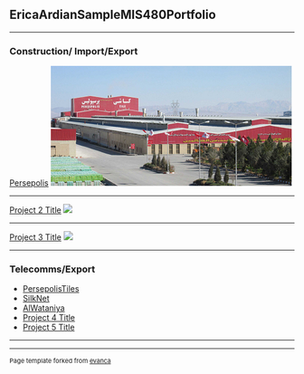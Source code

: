 ## EricaArdianSampleMIS480Portfolio

---

### Construction/ Import/Export

[Persepolis](/sample_page)
<img src="images/PersepolisFactory.png?raw=true"/>

---
[Project 2 Title](/pdf/sample_presentation.pdf)
<img src="images/dummy_thumbnail.jpg?raw=true"/>

---
[Project 3 Title](http://example.com/)
<img src="images/dummy_thumbnail.jpg?raw=true"/>

---

### Telecomms/Export

- [PersepolisTiles](http://www.persepolistile.ir/pages/about-us)
- [SilkNet](http://silknet.com/?language=en)
- [AlWataniya](https://www.nic.com.kw/En/Home/Funds/Al-Wataniya)
- [Project 4 Title](http://example.com/)
- [Project 5 Title](http://example.com/)

---




---
<p style="font-size:11px">Page template forked from <a href="https://github.com/evanca/quick-portfolio">evanca</a></p>
<!-- Remove above link if you don't want to attibute -->

